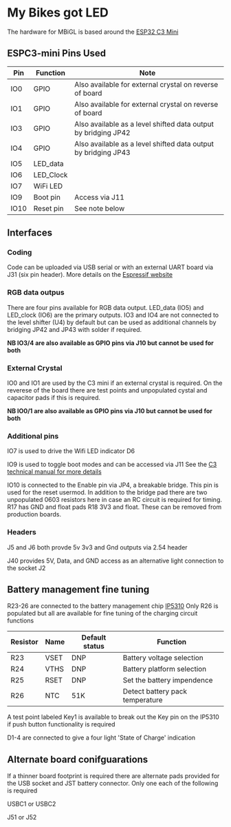 # My Bikes got LED

The hardware for MBiGL is based around the [ESP32 C3 Mini](https://www.espressif.com/sites/default/files/documentation/esp32-c3-mini-1_datasheet_en.pdf) 

## ESPC3-mini Pins Used

| Pin | Function | Note |
| ---- | ---- | ----|
| IO0 | GPIO | Also available for external crystal on reverse of board |
| IO1 | GPIO | Also available for external crystal on reverse of board |
| IO3 | GPIO | Also available as a level shifted data output by bridging JP42 |
| IO4 | GPIO | Also available as a level shifted data output by bridging JP43 |
| IO5 | LED_data | |
| IO6 | LED_Clock | |
| IO7 | WiFi LED | |
| IO9 | Boot pin | Access via J11 |
| IO10 | Reset pin | See note below |


## Interfaces

### Coding

Code can be uploaded via USB serial or with an external UART board via J31 (six pin header).
More details on the [Espressif website](https://docs.espressif.com/projects/esp-idf/en/latest/esp32c3/get-started/establish-serial-connection.html)

### RGB data outpus

There are four pins available for RGB data output. LED_data (IO5) and LED_clock (IO6) are the primary outputs. IO3 and IO4 are not connected to the level shifter (U4) by default but can be used as additional channels by bridging JP42 and JP43 with solder if required.

**NB IO3/4 are also available as GPIO pins via J10 but cannot be used for both**

### External Crystal

IO0 and IO1 are used by the C3 mini if an external crystal is required. On the reverese of the board there are test points and unpopulated cystal and capacitor pads if this is required.

**NB IO0/1 are also available as GPIO pins via J10 but cannot be used for both**

### Additional pins

IO7 is used to drive the Wifi LED indicator D6

IO9 is used to toggle boot modes and can be accessed via J11 See the [C3 technical manual for more details](https://www.espressif.com/sites/default/files/documentation/esp32-c3_technical_reference_manual_en.pdf#bootctrl)

IO10 is connected to the Enable pin via JP4, a breakable bridge. This pin is used for the reset usermod. In addition to the bridge pad there are two unpopulated 0603 resistors here in case an RC circuit is required for timing. R17 has GND and float pads R18 3V3 and float.
These can be removed from production boards.

### Headers

J5 and J6 both provde 5v 3v3 and Gnd outputs via 2.54 header

J40 provides 5V, Data, and GND access as an alternative light connection to the socket J2



## Battery management fine tuning

R23-26 are connected to the battery management chip [IP5310](http://www.injoinic.com/wwwroot/uploads/files/20200221/a7a6128e03ee193cf35e48b28e3df9df.pdf) Only R26 is populated but all are available for fine tuning of the charging circuit functions

| Resistor | Name | Default status |  Function |
| ---- | ---- | ---- | ---- |
| R23 | VSET | DNP | Battery voltage selection | 
| R24 | VTHS | DNP | Battery platform selection |
| R25 | RSET | DNP | Set the battery impendence |
| R26 | NTC | 51K | Detect battery pack temperature |

A test point labeled Key1 is available to break out the Key pin on the IP5310 if push button functionality is required

D1-4 are connected to give a four light 'State of Charge' indication


## Alternate board conifguarations

If a thinner board footprint is required there are alternate pads provided for the USB socket and JST battery connector.
Only one each of the following is required


USBC1 or USBC2

J51 or J52



















